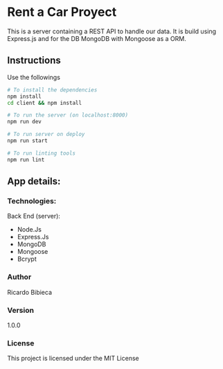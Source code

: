 # Rent a Car Proyect

This is a server containing a REST API to handle our data. It is build using Express.js and for the DB MongoDB with Mongoose as a ORM.

## Instructions
Use the followings
```bash
# To install the dependencies
npm install
cd client && npm install

# To run the server (on localhost:8000)
npm run dev

# To run server on deploy
npm run start

# To run linting tools
npm run lint

```
## App details:
### Technologies:
Back End (server):
 - Node.Js
 - Express.Js
 - MongoDB
 - Mongoose
 - Bcrypt

### Author
Ricardo Bibieca 

### Version
1.0.0

### License
This project is licensed under the MIT License
